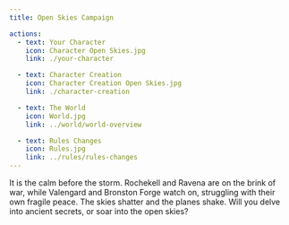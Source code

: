 ```yaml
---
title: Open Skies Campaign

actions:
  - text: Your Character
    icon: Character Open Skies.jpg
    link: ./your-character

  - text: Character Creation
    icon: Character Creation Open Skies.jpg
    link: ./character-creation

  - text: The World
    icon: World.jpg
    link: ../world/world-overview

  - text: Rules Changes
    icon: Rules.jpg
    link: ../rules/rules-changes
---
```


<CampaignLogo :campaign="'open-skies'" :size="'large'" />

It is the calm before the storm. Rochekell and Ravena are on the brink of war, while Valengard and Bronston Forge watch on, struggling with their own fragile peace. The skies shatter and the planes shake. Will you delve into ancient secrets, or soar into the open skies?

<CampaignLinks :actions="$page.frontmatter.actions" />